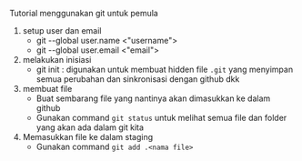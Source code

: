 Tutorial menggunakan git untuk pemula
1. setup user dan email
    - git --global user.name <"username">
    - git --global user.email <"email">
2. melakukan inisiasi
    - git init : digunakan untuk membuat hidden file `.git` yang menyimpan semua perubahan dan sinkronisasi dengan github dkk
3. membuat file 
    - Buat sembarang file yang nantinya akan dimasukkan ke dalam github
    - Gunakan command `git status` untuk melihat semua file dan folder yang akan ada dalam git kita 
4. Memasukkan file ke dalam staging 
    - Gunakan command `git add .<nama file>` 
    
    